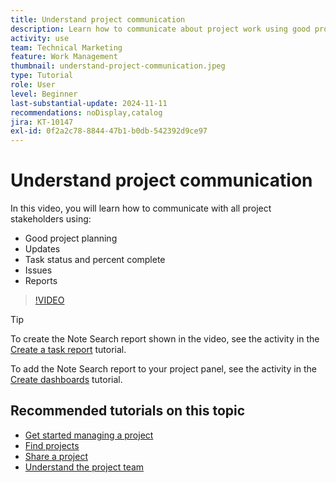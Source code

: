 ```yaml
---
title: Understand project communication
description: Learn how to communicate about project work using good project planning, updates, task status,  percent complete, issues, and reports.
activity: use
team: Technical Marketing
feature: Work Management
thumbnail: understand-project-communication.jpeg
type: Tutorial
role: User
level: Beginner
last-substantial-update: 2024-11-11
recommendations: noDisplay,catalog
jira: KT-10147
exl-id: 0f2a2c78-8844-47b1-b0db-542392d9ce97
---
```

# Understand project communication

In this video, you will learn how to communicate with all project stakeholders using:

* Good project planning
* Updates
* Task status and percent complete
* Issues
* Reports

>[!VIDEO](https://video.tv.adobe.com/v/3419150/?quality=12&learn=on&enablevpops)

>[!TIP]
>
>To create the Note Search report shown in the video, see the activity in the [Create a task report](https://experienceleague.adobe.com/docs/workfront-learn/tutorials-workfront/reporting/basic-reporting/create-a-task-report.html?lang=en) tutorial.
>
>To add the Note Search report to your project panel, see the activity in the [Create dashboards](https://experienceleague.adobe.com/docs/workfront-learn/tutorials-workfront/reporting/basic-reporting/create-dashboards.html?lang=en) tutorial.

## Recommended tutorials on this topic

* [Get started managing a project](/help/manage-work/projects/getting-started-manage-a-project.md)
* [Find projects](/help/manage-work/projects/find-projects.md)
* [Share a project](/help/manage-work/projects/share-a-project.md)
* [Understand the project team](/help/manage-work/projects/understand-the-project-team.md)

